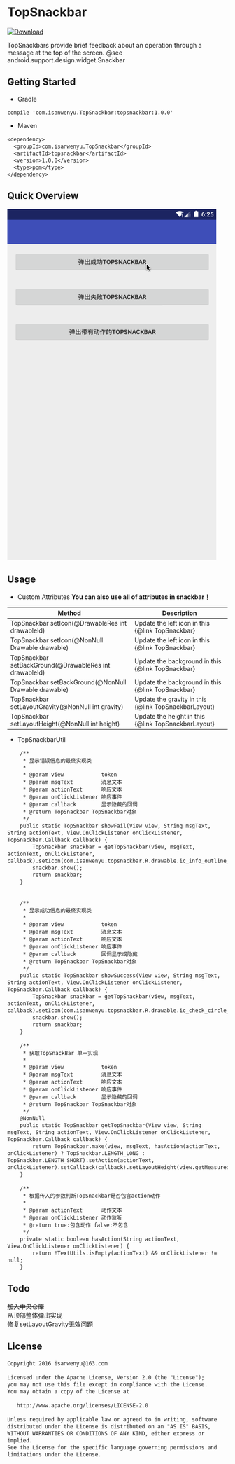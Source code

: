 # TopSnackbar
[ ![Download](https://api.bintray.com/packages/isanwenyu/maven/TopSnackbar/images/download.svg) ](https://bintray.com/isanwenyu/maven/TopSnackbar/_latestVersion)

 TopSnackbars provide brief feedback about an operation through a message at the top of the screen. 
 @see android.support.design.widget.Snackbar
 
## Getting Started
- Gradle

```
compile 'com.isanwenyu.TopSnackbar:topsnackbar:1.0.0'
```
- Maven

```
<dependency>
  <groupId>com.isanwenyu.TopSnackbar</groupId>
  <artifactId>topsnackbar</artifactId>
  <version>1.0.0</version>
  <type>pom</type>
</dependency>
```


## Quick Overview

![image](gif/topsnackbar_demo.gif)

## Usage
- Custom Attributes
 **You can also use all of attributes in snackbar！**

Method | Description
------- | -------
TopSnackbar setIcon(@DrawableRes int drawableId) | Update the left icon in this {@link TopSnackbar}
TopSnackbar setIcon(@NonNull Drawable drawable) |  Update the left icon in this {@link TopSnackbar}
TopSnackbar setBackGround(@DrawableRes int drawableId) | Update the background in this {@link TopSnackbar}
TopSnackbar setBackGround(@NonNull Drawable drawable) | Update the background in this {@link TopSnackbar}
TopSnackbar setLayoutGravity(@NonNull int gravity) | Update the gravity in this {@link TopSnackbarLayout}
TopSnackbar setLayoutHeight(@NonNull int height) | Update the height in this {@link TopSnackbarLayout}

- TopSnackbarUtil

```
    /**
     * 显示错误信息的最终实现类
     *
     * @param view            token
     * @param msgText         消息文本
     * @param actionText      响应文本
     * @param onClickListener 响应事件
     * @param callback        显示隐藏的回调
     * @return TopSnackbar TopSnackbar对象
     */
    public static TopSnackbar showFail(View view, String msgText, String actionText, View.OnClickListener onClickListener, TopSnackbar.Callback callback) {
        TopSnackbar snackbar = getTopSnackbar(view, msgText, actionText, onClickListener, callback).setIcon(com.isanwenyu.topsnackbar.R.drawable.ic_info_outline_white_18dp).setBackGround(COLOR_FAIL);
        snackbar.show();
        return snackbar;
    }


    /**
     * 显示成功信息的最终实现类
     *
     * @param view            token
     * @param msgText         消息文本
     * @param actionText      响应文本
     * @param onClickListener 响应事件
     * @param callback        回调显示或隐藏
     * @return TopSnackbar TopSnackbar对象
     */
    public static TopSnackbar showSuccess(View view, String msgText, String actionText, View.OnClickListener onClickListener, TopSnackbar.Callback callback) {
        TopSnackbar snackbar = getTopSnackbar(view, msgText, actionText, onClickListener, callback).setIcon(com.isanwenyu.topsnackbar.R.drawable.ic_check_circle_white_18dp).setBackGround(COLOR_SUCCESS);
        snackbar.show();
        return snackbar;
    }

    /**
     * 获取TopSnackBar 单一实现
     *
     * @param view            token
     * @param msgText         消息文本
     * @param actionText      响应文本
     * @param onClickListener 响应事件
     * @param callback        显示隐藏的回调
     * @return TopSnackbar TopSnackbar对象
     */
    @NonNull
    public static TopSnackbar getTopSnackbar(View view, String msgText, String actionText, View.OnClickListener onClickListener, TopSnackbar.Callback callback) {
        return TopSnackbar.make(view, msgText, hasAction(actionText, onClickListener) ? TopSnackbar.LENGTH_LONG : TopSnackbar.LENGTH_SHORT).setAction(actionText, onClickListener).setCallback(callback).setLayoutHeight(view.getMeasuredHeight());
    }

    /**
     * 根据传入的参数判断TopSnackbar是否包含action动作
     *
     * @param actionText      动作文本
     * @param onClickListener 动作监听
     * @return true:包含动作 false:不包含
     */
    private static boolean hasAction(String actionText, View.OnClickListener onClickListener) {
        return !TextUtils.isEmpty(actionText) && onClickListener != null;
    }

```

## Todo

 ~~加入中央仓库~~ <br>
 从顶部整体弹出实现 <br>
 修复setLayoutGravity无效问题

## License

    Copyright 2016 isanwenyu@163.com

    Licensed under the Apache License, Version 2.0 (the "License");
    you may not use this file except in compliance with the License.
    You may obtain a copy of the License at

       http://www.apache.org/licenses/LICENSE-2.0

    Unless required by applicable law or agreed to in writing, software
    distributed under the License is distributed on an "AS IS" BASIS,
    WITHOUT WARRANTIES OR CONDITIONS OF ANY KIND, either express or implied.
    See the License for the specific language governing permissions and
    limitations under the License.
